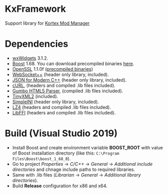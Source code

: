 # KxFramework
Support library for [Kortex Mod Manager](https://github.com/KerberX/Kortex-Mod-Manager)

# Dependencies
- [wxWidgets](https://www.wxwidgets.org) 3.1.2.
- [Boost](https://www.boost.org) 1.68. You can download precompiled binaries [here](https://sourceforge.net/projects/boost/files/boost-binaries).
- [OpenSSL](https://www.openssl.org) 1.1.0f ([precompiled binaries](https://www.npcglib.org/~stathis/blog/precompiled-openssl))
- [WebSocket++](https://github.com/zaphoyd/websocketpp) (header only library, included).
- [JSON for Modern C++](https://github.com/nlohmann/json) (header only library, included).
- [cURL](https://curl.haxx.se), (headers and compiled .lib files included).
- [Gumbo HTML5 Parser](https://github.com/google/gumbo-parser), (compiled .lib files included).
- [TinyXML2](https://github.com/leethomason/tinyxml2) (included).
- [SimpleINI](https://github.com/brofield/simpleini) (header only library, included).
- [LZ4](https://github.com/lz4/lz4) (headers and compiled .lib files included).
- [LibFFI](https://github.com/libffi/libffi) (headers and compiled .lib files included).

# Build (Visual Studio 2019)
- Install Boost and create environment variable **BOOST_ROOT** with value of Boost installation directory (like this: `C:\Program Files\Boost\boost_1_68_0`).
- Go to project *Properties* -> *C/C++* -> *General* -> *Additional include directories* and chnage include paths to required libraries.
- Same with .lib files (*Librarian* -> *General* -> *Additional library directories*).
- Build **Release** configuration for x86 and x64.
